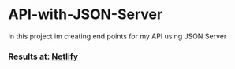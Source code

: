 # API-with-JSON-Server
In this project im creating end points for my API using JSON Server

### Results at: <a href="https://heuristic-wescoff-3a96b8.netlify.app">Netlify</a>
